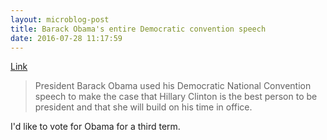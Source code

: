 ```yaml
---
layout: microblog-post
title: Barack Obama's entire Democratic convention speech
date: 2016-07-28 11:17:59
---
```

[Link](http://www.cnn.com/videos/politics/2016/07/28/dnc-convention-barack-obama-entire-speech-sot.cnn)

>President Barack Obama used his Democratic National Convention speech to make the case that Hillary Clinton is the best person to be president and that she will build on his time in office.

I'd like to vote for Obama for a third term.
